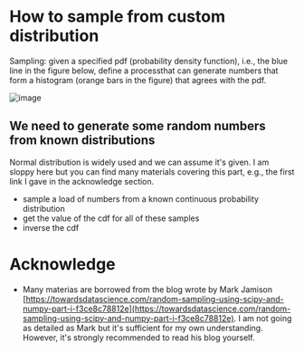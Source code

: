 # How to sample from custom distribution 
Sampling: given a specified pdf (probability density function), i.e., the blue line in the figure below, define a processthat can generate numbers that form a histogram (orange bars in the figure) that agrees with the pdf.

![image](https://github.com/qiangt/skills-github-pages/assets/20675558/76fa711b-96c1-464f-bb0d-a024bfbb55c2)

## We need to generate some random numbers from known distributions
Normal distribution is widely used and we can assume it's given. I am sloppy here but you can find many materials covering this part, e.g., the first link I gave in the acknowledge section.
- sample a load of numbers from a known continuous probability distribution
- get the value of the cdf for all of these samples
- inverse the cdf 

# Acknowledge
- Many materias are borrowed from the blog wrote by Mark Jamison [https://towardsdatascience.com/random-sampling-using-scipy-and-numpy-part-i-f3ce8c78812e](https://towardsdatascience.com/random-sampling-using-scipy-and-numpy-part-i-f3ce8c78812e). I am not going as detailed as Mark but it's sufficient for my own understanding. However, it's strongly recommended to read his blog yourself. 
